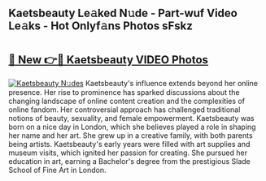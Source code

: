 ## Kaetsbeauty Le𝚊ked N𝚞de - Part-wuf Video Le𝚊ks - Hot Onlyf𝚊ns Photos sFskz

# <h2><a href="http://ab63063.deff.icu/?id=Kaetsbeauty">🔗 New 👉🔴 Kaetsbeauty VIDEO Photos</a></h2>

[![Kaetsbeauty N𝚞des](https://i.imgur.com/rIISA9y.gif)](http://ab63063.deff.icu/?id=Kaetsbeauty)
Kaetsbeauty's influence extends beyond her online presence. Her rise to prominence has sparked discussions about the changing landscape of online content creation and the complexities of online fandom. Her controversial approach has challenged traditional notions of beauty, sexuality, and female empowerment. Kaetsbeauty was born on a nice day in London, which she believes played a role in shaping her name and her art. She grew up in a creative family, with both parents being artists. Kaetsbeauty's early years were filled with art supplies and museum visits, which ignited her passion for creating. She pursued her education in art, earning a Bachelor's degree from the prestigious Slade School of Fine Art in London.
